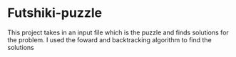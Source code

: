 # Futshiki-puzzle
This project takes in an input file which is the puzzle and finds solutions for the problem.
I used the foward and backtracking algorithm to find the solutions

